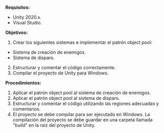 **Requisitos:**
- Unity 2020.x.
- Visual Studio.


**Objetivos:**
1. Crear los siguientes sistemas e implementar el patrón object pool:
* Sistema de creación de enemigos.
* Sistema de disparo.
2. Estructurar y comentar el código correctamente.
3. Compilar el proyecto de Unity para Windows.


**Procedimientos:**
1. Aplicar el patrón object pool al sistema de creación de enemigos.
2. Aplicar el patrón object pool al sistema de disparo.
3. Estructurar y comentar el código utilizando las regiones adecuadas y comentarios.
4. El proyecto se debe compilar para ser ejecutado en Windows. La compilación del proyecto se debe guardar en una carpeta llamada "build" en la raíz del proyecto de Unity.
